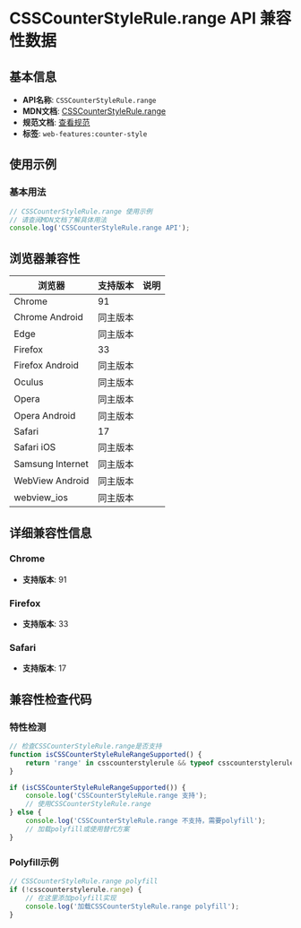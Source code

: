 # CSSCounterStyleRule.range API 兼容性数据

## 基本信息

- **API名称**: `CSSCounterStyleRule.range`
- **MDN文档**: [CSSCounterStyleRule.range](https://developer.mozilla.org/docs/Web/API/CSSCounterStyleRule/range)
- **规范文档**: [查看规范](https://drafts.csswg.org/css-counter-styles/#dom-csscounterstylerule-range)
- **标签**: `web-features:counter-style`

## 使用示例

### 基本用法

```javascript
// CSSCounterStyleRule.range 使用示例
// 请查阅MDN文档了解具体用法
console.log('CSSCounterStyleRule.range API');
```

## 浏览器兼容性

| 浏览器 | 支持版本 | 说明 |
|--------|----------|------|
| Chrome | 91 |  |
| Chrome Android | 同主版本 |  |
| Edge | 同主版本 |  |
| Firefox | 33 |  |
| Firefox Android | 同主版本 |  |
| Oculus | 同主版本 |  |
| Opera | 同主版本 |  |
| Opera Android | 同主版本 |  |
| Safari | 17 |  |
| Safari iOS | 同主版本 |  |
| Samsung Internet | 同主版本 |  |
| WebView Android | 同主版本 |  |
| webview_ios | 同主版本 |  |

## 详细兼容性信息

### Chrome

- **支持版本**: 91

### Firefox

- **支持版本**: 33

### Safari

- **支持版本**: 17

## 兼容性检查代码

### 特性检测

```javascript
// 检查CSSCounterStyleRule.range是否支持
function isCSSCounterStyleRuleRangeSupported() {
    return 'range' in csscounterstylerule && typeof csscounterstylerule.range === 'function';
}

if (isCSSCounterStyleRuleRangeSupported()) {
    console.log('CSSCounterStyleRule.range 支持');
    // 使用CSSCounterStyleRule.range
} else {
    console.log('CSSCounterStyleRule.range 不支持，需要polyfill');
    // 加载polyfill或使用替代方案
}
```

### Polyfill示例

```javascript
// CSSCounterStyleRule.range polyfill
if (!csscounterstylerule.range) {
    // 在这里添加polyfill实现
    console.log('加载CSSCounterStyleRule.range polyfill');
}
```

